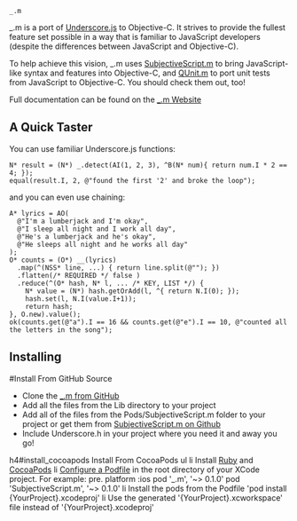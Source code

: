 
````
_.m
````

_.m is a port of [Underscore.js](http://underscorejs.org/) to Objective-C. It strives to provide the fullest feature set possible in a way that is familiar to JavaScript developers (despite the differences between JavaScript and Objective-C).

To help achieve this vision, _.m uses [SubjectiveScript.m](https://github.com/kmalakoff/SubjectiveScript.m) to bring JavaScript-like syntax and features into Objective-C, and [QUnit.m](https://github.com/kmalakoff/QUnit.m) to port unit tests from JavaScript to Objective-C. You should check them out, too!

Full documentation can be found on the [_.m Website](http://http://kmalakoff.github.com/_.m/)

A Quick Taster
------------

You can use familiar Underscore.js functions:

```
N* result = (N*) _.detect(AI(1, 2, 3), ^B(N* num){ return num.I * 2 == 4; });
equal(result.I, 2, @"found the first '2' and broke the loop");
```

and you can even use chaining:

```
A* lyrics = AO(
  @"I'm a lumberjack and I'm okay",
  @"I sleep all night and I work all day",
  @"He's a lumberjack and he's okay",
  @"He sleeps all night and he works all day"
);
O* counts = (O*) __(lyrics)
  .map(^(NSS* line, ...) { return line.split(@""); })
  .flatten(/* REQUIRED */ false )
  .reduce(^(O* hash, N* l, ... /* KEY, LIST */) {
    N* value = (N*) hash.getOrAdd(l, ^{ return N.I(0); });
    hash.set(l, N.I(value.I+1));
    return hash;
}, O.new).value();
ok(counts.get(@"a").I == 16 && counts.get(@"e").I == 10, @"counted all the letters in the song");
```

Installing
---------

#Install From GitHub Source
  + Clone the [_.m from GitHub](https://github.com/kmalakoff/_.m)
  + Add all the files from the Lib directory to your project
  + Add all of the files from the Pods/SubjectiveScript.m folder to your project or get them from [SubjectiveScript.m on Github](https://github.com/kmalakoff/SubjectiveScript.m)
  + Include Underscore.h in your project where you need it and away you go!

h4#install_cocoapods Install From CocoaPods
ul
  li Install [Ruby](http://www.ruby-lang.org/en/downloads/) and [CocoaPods](href='http://cocoapods.org/#install)
  li [Configure a Podfile](href='http://cocoapods.org/#get_started) in the root directory of your XCode project. For example:
    pre.
      platform :ios
      pod '_.m',                  '~> 0.1.0'
      pod 'SubjectiveScript.m',   '~> 0.1.0'
  li Install the pods from the Podfile 'pod install {YourProject}.xcodeproj'
  li Use the generated '{YourProject}.xcworkspace' file instead of '{YourProject}.xcodeproj'
